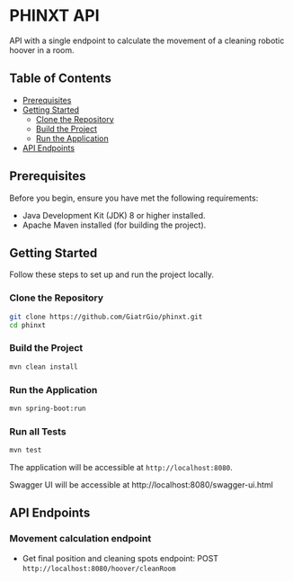 # PHINXT API

API with a single endpoint to calculate the movement of a cleaning robotic hoover in a room.

## Table of Contents

- [Prerequisites](#prerequisites)
- [Getting Started](#getting-started)
    - [Clone the Repository](#clone-the-repository)
    - [Build the Project](#build-the-project)
    - [Run the Application](#run-the-application)
- [API Endpoints](#api-endpoints)

## Prerequisites

Before you begin, ensure you have met the following requirements:

- Java Development Kit (JDK) 8 or higher installed.
- Apache Maven installed (for building the project).

## Getting Started

Follow these steps to set up and run the project locally.

### Clone the Repository

```bash
git clone https://github.com/GiatrGio/phinxt.git
cd phinxt
```

### Build the Project

```bash
mvn clean install
```

### Run the Application

```bash
mvn spring-boot:run
```

### Run all Tests
```bash
mvn test
```

The application will be accessible at `http://localhost:8080`.

Swagger UI will be accessible at http://localhost:8080/swagger-ui.html

## API Endpoints

### Movement calculation endpoint

- Get final position and cleaning spots endpoint: POST `http://localhost:8080/hoover/cleanRoom`